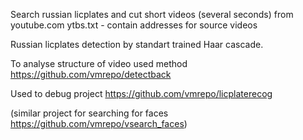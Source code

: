 
Search russian licplates and cut short videos (several seconds) from youtube.com
ytbs.txt - contain addresses for source videos

Russian licplates detection by standart trained Haar cascade.

To analyse structure of video used method https://github.com/vmrepo/detectback

Used to debug project https://github.com/vmrepo/licplaterecog

(similar project for searching for faces https://github.com/vmrepo/vsearch_faces)
